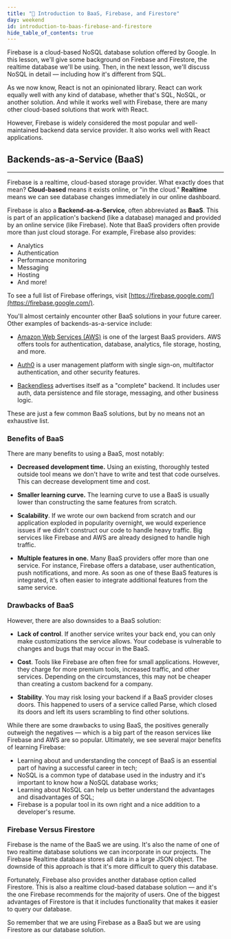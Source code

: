 ```yaml
---
title: "📓 Introduction to BaaS, Firebase, and Firestore"
day: weekend
id: introduction-to-baas-firebase-and-firestore
hide_table_of_contents: true
---
```


Firebase is a cloud-based NoSQL database solution offered by Google. In this lesson, we'll give some background on Firebase and Firestore, the realtime database we'll be using. Then, in the next lesson, we'll discuss NoSQL in detail — including how it's different from SQL.

As we now know, React is not an opinionated library. React can work equally well with any kind of database, whether that's SQL, NoSQL, or another solution. And while it works well with Firebase, there are many other cloud-based solutions that work with React.

However, Firebase is widely considered the most popular and well-maintained backend data service provider. It also works well with React applications.

## Backends-as-a-Service (BaaS)
---

Firebase is a realtime, cloud-based storage provider. What exactly does that mean? **Cloud-based** means it exists online, or "in the cloud." **Realtime** means we can see database changes immediately in our online dashboard.

Firebase is also a **Backend-as-a-Service**, often abbreviated as **BaaS**. This is part of an application's backend (like a database) managed and provided by an online service (like Firebase). Note that BaaS providers often provide more than just cloud storage. For example, Firebase also provides:

* Analytics
* Authentication
* Performance monitoring
* Messaging
* Hosting
* And more!

To see a full list of Firebase offerings, visit [https://firebase.google.com/](https://firebase.google.com/).

You'll almost certainly encounter other BaaS solutions in your future career. Other examples of backends-as-a-service include:

* [Amazon Web Services (AWS)](https://aws.amazon.com/products/frontend-web-mobile/) is one of the largest BaaS providers. AWS offers tools for authentication, database, analytics, file storage, hosting, and more.

* [Auth0](https://auth0.com/) is a user management platform with single sign-on, multifactor authentication, and other security features.

* [Backendless](https://backendless.com/) advertises itself as a "complete" backend. It includes user auth, data persistence and file storage, messaging, and other business logic.

These are just a few common BaaS solutions, but by no means not an exhaustive list.

### Benefits of BaaS

There are many benefits to using a BaaS, most notably:

* **Decreased development time.** Using an existing, thoroughly tested outside tool means we don't have to write and test that code ourselves. This can decrease development time and cost.

* **Smaller learning curve.** The learning curve to use a BaaS is usually lower than constructing the same features from scratch.

* **Scalability**. If we wrote our own backend from scratch and our application exploded in popularity overnight, we would experience issues if we didn't construct our code to handle heavy traffic. Big services like Firebase and AWS are already designed to handle high traffic.

* **Multiple features in one.** Many BaaS providers offer more than one service. For instance, Firebase offers a database, user authentication, push notifications, and more. As soon as one of these BaaS features is integrated, it's often easier to integrate additional features from the same service.

### Drawbacks of BaaS

However, there are also downsides to a BaaS solution:

* **Lack of control**. If another service writes your back end, you can only make customizations the service allows. Your codebase is vulnerable to changes and bugs that may occur in the BaaS.

* **Cost**. Tools like Firebase are often free for small applications. However, they charge for more premium tools, increased traffic, and other services. Depending on the circumstances, this may not be cheaper than creating a custom backend for a company.

* **Stability**. You may risk losing your backend if a BaaS provider closes doors. This happened to users of a service called Parse, which closed its doors and left its users scrambling to find other solutions.

While there are some drawbacks to using BaaS, the positives generally outweigh the negatives — which is a big part of the reason services like Firebase and AWS are so popular. Ultimately, we see several major benefits of learning Firebase:

* Learning about and understanding the concept of BaaS is an essential part of having a successful career in tech;
* NoSQL is a common type of database used in the industry and it's important to know how a NoSQL database works;
* Learning about NoSQL can help us better understand the advantages and disadvantages of SQL;
* Firebase is a popular tool in its own right and a nice addition to a developer's resume.

### Firebase Versus Firestore

Firebase is the name of the BaaS we are using. It's also the name of one of two realtime database solutions we can incorporate in our projects. The Firebase Realtime database stores all data in a large JSON object. The downside of this approach is that it's more difficult to query this database.

Fortunately, Firebase also provides another database option called Firestore. This is also a realtime cloud-based database solution — and it's the one Firebase recommends for the majority of users. One of the biggest advantages of Firestore is that it includes functionality that makes it easier to query our database.

So remember that we are using Firebase as a BaaS but we are using Firestore as our database solution.
